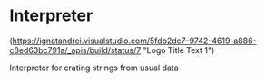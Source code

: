 # Interpreter

(https://ignatandrei.visualstudio.com/5fdb2dc7-9742-4619-a886-c8ed63bc791a/_apis/build/status/7 "Logo Title Text 1")



Interpreter for crating strings from usual data
